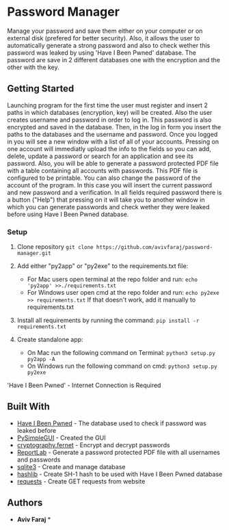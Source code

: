 # Password Manager

Manage your password and save them either on your computer or on external disk (prefered for better security). Also, it allows the user to automatically
generate a strong password and also to check wether this password was leaked by using 'Have I Been Pwned' database. The password are save in 2 different databases 
one with the encryption and the other with the key. 

## Getting Started

Launching program for the first time the user must register and insert 2 paths in which databases (encryption, key) will be created. Also the user creates username and password in order to log in.
This password is also encrypted and saved in the database. Then, in the log in form you insert the paths to the databases and the username and password. Once you logged in
you will see a new window with a list of all of your accounts. Pressing on one account will immediatly upload the info to the fields so you can add, delete, update a password 
or search for an application and see its password. Also, you will be able to generate a password protected PDF file with a table containing all accounts with passwords.
This PDF file is configured to be printable. You can also change the password of the account of the program. In this case you will insert the current password and new password
and a verification. In all fields required password there is a button ("Help") that pressing on it will take you to another window in which you can generate passwords 
and check wether they were leaked before using Have I Been Pwned database.

### Setup
1. Clone repository
   ```git clone https://github.com/avivfaraj/password-manager.git```
3. Add either "py2app" or "py2exe" to the requirements.txt file:
   - For Mac users open terminal at the repo folder and run:
     ```echo 'py2app' >>./requirements.txt```
   - For Windows user open cmd at the repo folder and run: 
     ```echo py2exe >> requirements.txt```
   If that doesn't work, add it manually to requirements.txt
   
3. Install all requirements by running the command:
   ```pip install -r requirements.txt```
4. Create standalone app:
   - On Mac run the following command on Terminal:
   ```python3 setup.py py2app -A```
   - On Windows run the following command on cmd:
   ```python3 setup.py py2exe```
 
 
 'Have I Been Pwned' - Internet Connection is Required

## Built With

* [Have I Been Pwned](https://haveibeenpwned.com/) - The database used to check if password was leaked before
* [PySimpleGUI](https://pysimplegui.readthedocs.io/en/latest/) - Created the GUI
* [cryptography.fernet](https://github.com/pyca/cryptography) - Encrypt and decrypt passwords
* [ReportLab](https://www.reportlab.com/) - Generate a password protected PDF file with all usernames and passwords
* [sqlite3](https://www.sqlite.org/index.html) - Create and manage database
* [hashlib](https://docs.python.org/3/library/hashlib.html) - Create SH-1 hash to be used with Have I Been Pwned database
* [requests](https://requests.readthedocs.io/en/master/) - Create GET requests from website

## Authors

* **Aviv Faraj** *

